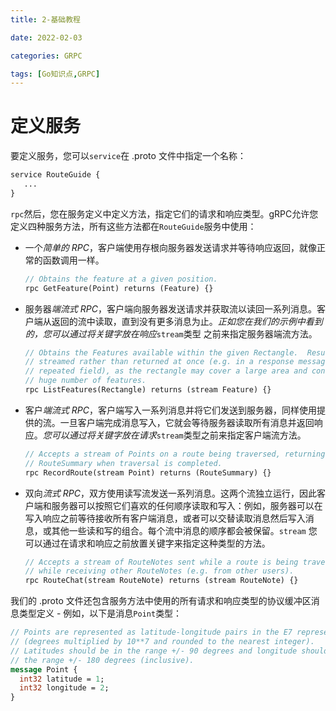 ```yaml
---
title: 2-基础教程

date: 2022-02-03	

categories: GRPC	

tags: [Go知识点,GRPC]
---	
```


# 定义服务

要定义服务，您可以`service`在 .proto 文件中指定一个名称：

```proto
service RouteGuide {
   ...
}
```

`rpc`然后，您在服务定义中定义方法，指定它们的请求和响应类型。gRPC允许您定义四种服务方法，所有这些方法都在`RouteGuide`服务中使用：

- 一个*简单的 RPC*，客户端使用存根向服务器发送请求并等待响应返回，就像正常的函数调用一样。

  ```proto
  // Obtains the feature at a given position.
  rpc GetFeature(Point) returns (Feature) {}
  ```

- 服务器*端流式 RPC*，客户端向服务器发送请求并获取流以读回一系列消息。客户端从返回的流中读取，直到没有更多消息为止。*正如您在我们的示例中看到的，您可以通过将关键字放在响应*`stream`类型 之前来指定服务器端流方法。

  ```proto
  // Obtains the Features available within the given Rectangle.  Results are
  // streamed rather than returned at once (e.g. in a response message with a
  // repeated field), as the rectangle may cover a large area and contain a
  // huge number of features.
  rpc ListFeatures(Rectangle) returns (stream Feature) {}
  ```

- 客户*端流式 RPC*，客户端写入一系列消息并将它们发送到服务器，同样使用提供的流。一旦客户端完成消息写入，它就会等待服务器读取所有消息并返回响应。*您可以通过将关键字放在请求*`stream`类型之前来指定客户端流方法。

  ```proto
  // Accepts a stream of Points on a route being traversed, returning a
  // RouteSummary when traversal is completed.
  rpc RecordRoute(stream Point) returns (RouteSummary) {}
  ```

- 双向*流式 RPC*，双方使用读写流发送一系列消息。这两个流独立运行，因此客户端和服务器可以按照它们喜欢的任何顺序读取和写入：例如，服务器可以在写入响应之前等待接收所有客户端消息，或者可以交替读取消息然后写入消息，或其他一些读和写的组合。每个流中消息的顺序都会被保留。`stream` 您可以通过在请求和响应之前放置关键字来指定这种类型的方法。

  ```proto
  // Accepts a stream of RouteNotes sent while a route is being traversed,
  // while receiving other RouteNotes (e.g. from other users).
  rpc RouteChat(stream RouteNote) returns (stream RouteNote) {}
  ```

我们的 .proto 文件还包含服务方法中使用的所有请求和响应类型的协议缓冲区消息类型定义 - 例如，以下是消息`Point`类型：

```proto
// Points are represented as latitude-longitude pairs in the E7 representation
// (degrees multiplied by 10**7 and rounded to the nearest integer).
// Latitudes should be in the range +/- 90 degrees and longitude should be in
// the range +/- 180 degrees (inclusive).
message Point {
  int32 latitude = 1;
  int32 longitude = 2;
}
```